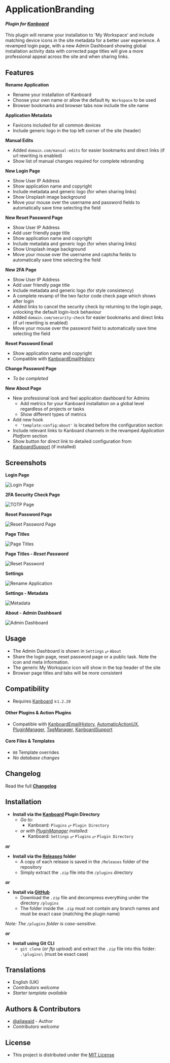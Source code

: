 # ApplicationBranding

#### _Plugin for [Kanboard](https://github.com/fguillot/kanboard "Kanboard - Kanban Project Management Software")_

This plugin will rename your installation to \'My Workspace\' and include matching device icons in the site metadata for a better user experience. A revamped login page, with a new Admin Dashboard showing global installation activity data with corrected page titles will give a more professional appeal across the site and when sharing links.


Features
-------------

**Rename Application**
- Rename your installation of Kanboard
 - Choose your own name or allow the default `My Workspace` to be used
 - Browser bookmarks and browser tabs now include the site name

**Application Metadata**
- Favicons included for all common devices
- Include generic logo in the top left corner of the site (header)

**Manual Edits**
- Added `domain.com/manual-edits` for easier bookmarks and direct links (if url rewriting is enabled)
- Show list of manual changes required for complete rebranding

**New Login Page**
- Show User IP Address
- Show application name and copyright
- Include metadata and generic logo (for when sharing links)
- Show Unsplash image background
- Move your mouse over the username and password fields to automatically save time selecting the field

**New Reset Password Page**
- Show User IP Address
- Add user friendly page title
- Show application name and copyright
- Include metadata and generic logo (for when sharing links)
- Show Unsplash image background
- Move your mouse over the username and captcha fields to automatically save time selecting the field

**New 2FA Page**
- Show User IP Address
- Add user friendly page title
- Include metadata and generic logo (for style consistency)
- A complete revamp of the two factor code check page which shows after login
- Added links to cancel the security check by returning to the login page, unlocking the default login-lock behaviour
- Added `domain.com/security-check` for easier bookmarks and direct links (if url rewriting is enabled)
- Move your mouse over the password field to automatically save time selecting the field

**Reset Password Email**
- Show application name and copyright
- Compatible with [KanboardEmailHistory](https://github.com/aljawaid/KanboardEmailHistory)

**Change Password Page**
- _To be completed_

**New About Page**
- New professional look and feel application dashboard for Admins
  - Add metrics for your Kanboard installation on a global level regardless of projects or tasks
  - Show different types of metrics
- Add new hook
  - `'template:config:about'` is located before the configuration section
- Include relevant links to Kanboard channels in the revamped _Application Platform_ section
- Show button for direct link to detailed configuration from [KanboardSupport](https://github.com/aljawaid/KanboardSupport) (if installed)


Screenshots
----------

**Login Page**  

![Login Page](../master/Screenshots/screenshot-login.png "A new user friendly login page")

**2FA Security Check Page**  

![TOTP  Page](../master/Screenshots/screenshot-otp.png "A new user friendly two-factor security check page")

**Reset Password Page**  

![Reset Password Page](../master/Screenshots/screenshot-reset.png "A new user friendly reset password page")

**Page Titles**  

![Page Titles](../master/Screenshots/screenshot-browser-tabs.png "Browser tabs and bookmarks contain the page title")

**Page Titles - _Reset Password_**  

![Reset Password](../master/Screenshots/screenshot-browser-tabs-reset-password.png "Reset password page now includes the page title")

**Settings**  

![Rename Application](../master/Screenshots/screenshot-settings.png "Settings")

**Settings - Metadata**  

![Metadata](../master/Screenshots/screenshot-metadata.png "Metadata")

**About - Admin Dashboard**  

![Admin Dashboard](../master/Screenshots/screenshot-admin-dashboard.png "Admin Dashboard")


Usage
-------------

- The Admin Dashboard is shown in `Settings` &#10562; `About`
- Share the login page, reset password page or a public task. Note the icon and meta information.
- The generic My Workspace icon will show in the top header of the site
- Browser page titles and tabs will be more consistent


Compatibility
-------------

- Requires [Kanboard](https://github.com/fguillot/kanboard "Kanboard - Kanban Project Management Software") ≥`1.2.20`

#### Other Plugins & Action Plugins
- Compatible with [KanboardEmailHistory](https://github.com/aljawaid/KanboardEmailHistory), [AutomaticActionUX](https://github.com/aljawaid/AutomaticActionUX), [PluginManager](https://github.com/aljawaid/PluginManager), [TagManager](https://github.com/aljawaid/TagManager), [KanboardSupport](https://github.com/aljawaid/KanboardSupport)
#### Core Files & Templates
- `08` Template overrides
- _No database changes_


Changelog
---------

Read the full [**Changelog**](../master/changelog.md "See changes")
 

Installation
------------

- **Install via the [Kanboard](https://github.com/fguillot/kanboard "Kanboard - Kanban Project Management Software") Plugin Directory**
  - _Go to:_
    - Kanboard: `Plugins` &#10562; `Plugin Directory`
  - _or with [PluginManager](https://github.com/aljawaid/PluginManager) installed:_
    - Kanboard: `Settings` &#10562; `Plugins` &#10562; `Plugin Directory`

**_or_**

- **Install via the [Releases](../master/Releases/ "A copy of each release is saved in the folder") folder**
  - A copy of each release is saved in the `/Releases` folder of the repository
  - Simply extract the `.zip` file into the `/plugins` directory

**_or_**

- **Install via [GitHub](https://github.com/aljawaid "Find the correct plugin from the list of repositories")**
  - Download the `.zip` file and decompress everything under the directory `/plugins`
  - The folder inside the `.zip` must not contain any branch names and must be exact case (matching the plugin name)

_Note: The `/plugins` folder is case-sensitive._

**_or_**

- **Install using Git CLI**
  - `git clone` (_or ftp upload_) and extract the `.zip` file into this folder: `.\plugins\` (must be exact case)


Translations
------------

- English (UK)
- _Contributors welcome_
- _Starter template available_

Authors & Contributors
----------------------

- [@aljawaid](https://github.com/aljawaid) - Author
- _Contributors welcome_


License
-------
- This project is distributed under the [MIT License](../master/LICENSE "Read The MIT license")
